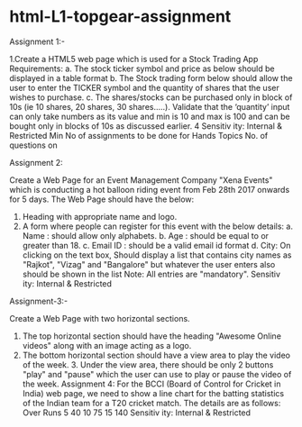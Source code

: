 # html-L1-topgear-assignment


Assignment 1:-

1.Create a HTML5 web page which is used for a Stock Trading App
Requirements:
a. The stock ticker symbol and price as below should be displayed in a table format
b. The Stock trading form below should allow the user to enter the TICKER symbol and the quantity of shares that the user wishes to purchase.
c. The shares/stocks can be purchased only in block of 10s (ie 10 shares, 20 shares, 30 shares.....). Validate that the ‘quantity’ input can only take numbers as its value and min is 10 and max is 100 and can be bought only in blocks of 10s as discussed earlier.
        4
            Sensitiv ity: Internal & Restricted
Min No of assignments to be done for Hands
    Topics
No. of questions
on
   
 Assignment 2:
 
Create a Web Page for an Event Management Company "Xena Events" which is conducting a hot balloon riding event from Feb 28th 2017 onwards for 5 days.
The Web Page should have the below:
1. Heading with appropriate name and logo.
2. A form where people can register for this event with the below details: a. Name : should allow only alphabets.
b. Age : should be equal to or greater than 18.
c. Email ID : should be a valid email id format
d. City: On clicking on the text box, Should display a list that contains city names as "Rajkot", "Vizag" and "Bangalore" but whatever the user enters also should be shown in the list
Note: All entries are "mandatory".
Sensitiv ity: Internal & Restricted

Assignment-3:-

Create a Web Page with two horizontal sections.
1. The top horizontal section should have the heading "Awesome Online videos" along with an image acting as a logo.
2. The bottom horizontal section should have a view area to play the video of the week. 3. Under the view area, there should be only 2 buttons "play" and "pause" which the user can use to play or pause the video of the week.
Assignment 4:
For the BCCI (Board of Control for Cricket in India) web page, we need to show a line chart for the batting statistics of the Indian team for a T20 cricket match.
The details are as follows:
Over Runs 5 40 10 75 15 140
Sensitiv ity: Internal & Restricted
